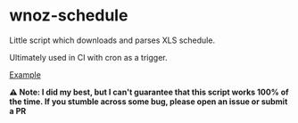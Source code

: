 # wnoz-schedule

Little script which downloads and parses XLS schedule.

Ultimately used in CI with cron as a trigger.

[Example](.github/workflows/regenerate-files.yml)

**:warning: Note: I did my best, but I can't guarantee that this script works 100% of the time. If you stumble across some bug, please open an issue or submit a PR**
